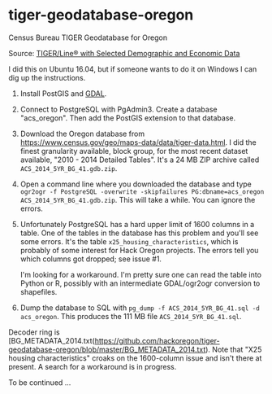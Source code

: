 # tiger-geodatabase-oregon
Census Bureau TIGER Geodatabase for Oregon

Source: [TIGER/Line® with Selected Demographic and Economic Data](https://www.census.gov/geo/maps-data/data/tiger-data.html)

I did this on Ubuntu 16.04, but if someone wants to do it on Windows I can dig up the instructions.

1. Install PostGIS and [GDAL](http://www.gdal.org/).
2. Connect to PostgreSQL with PgAdmin3. Create a database "acs_oregon". Then add the PostGIS extension to that database.
3. Download the Oregon database from <https://www.census.gov/geo/maps-data/data/tiger-data.html>. I did the finest granularity available, block group, for the most recent dataset available, "2010 - 2014 Detailed Tables". It's a 24 MB ZIP archive called `ACS_2014_5YR_BG_41.gdb.zip`.
4. Open a command line where you downloaded the database and type `ogr2ogr -f PostgreSQL -overwrite -skipfailures PG:dbname=acs_oregon ACS_2014_5YR_BG_41.gdb.zip`. This will take a while. You can ignore the errors. 
5. Unfortunately PostgreSQL has a hard upper limit of 1600 columns in a table. One of the tables in the database has this problem and you'll see some errors. It's the table `x25_housing_characteristics`, which is probably of some interest for Hack Oregon projects. The errors tell you which columns got dropped; see issue #1.

    I'm looking for a workaround. I'm pretty sure one can read the table into Python or R, possibly with an intermediate GDAL/ogr2ogr conversion to shapefiles.
6. Dump the database to SQL with `pg_dump -f ACS_2014_5YR_BG_41.sql -d acs_oregon`. This produces the 111 MB file `ACS_2014_5YR_BG_41.sql`.

Decoder ring is [BG_METADATA_2014.txt(https://github.com/hackoregon/tiger-geodatabase-oregon/blob/master/BG_METADATA_2014.txt). Note that "X25 housing characteristics" croaks on the 1600-column issue and isn't there at present. A search for a workaround is in progress.

To be continued ...

